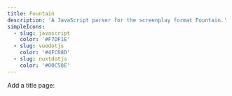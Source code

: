 ```yaml
---
title: Fountain
description: 'A JavaScript parser for the screenplay format Fountain.'
simpleIcons:
  - slug: javascript
    color: '#F7DF1E'
  - slug: vuedotjs
    color: '#4FC08D'
  - slug: nuxtdotjs
    color: '#00C58E'
---
```


<nuxt-img src='/uploads/code/fountain.png' sizes='sm:50vw md:20vw lg:20vw' class='mx-auto'></nuxt-img>

<div class='w-max mx-auto'>
  <nuxt-img src='/uploads/code/javascript.png' sizes='sm:20vw md:10vw lg:10vw' class='inline-block mx-5 w-1/3'></nuxt-img>
  <nuxt-img src='/uploads/code/vue.png' sizes='sm:20vw md:10vw lg:10vw' class='inline-block mx-5 w-1/3'></nuxt-img>
  <nuxt-img src='/uploads/code/nuxt.png' sizes='sm:20vw md:10vw lg:10vw' class='inline-block mx-5 w-1/3'></nuxt-img>
</div>

<fountain-screenplay>
<template>
INT. MUSIC ROOM - EVENING

CASSANDRA (CONT'D)
(sign language)
What are we going to do?

David pulls a leaf of paper from his pocket.

He flattens it out onto the music sheet holder of the piano.

DAVID
(sign language)
Ben's work. He's a little genius.

Ben's drawing displays David sketching and Cassandra playing the piano.

DAVID (CONT'D)
(sign language)
We'll put on a proper show for you.
</template>
</fountain-screenplay>

Add a title page:

<fountain-screenplay title>
<template>
Title: A Silent Musical
Credit: written by
Author: Thom Bruce
Draft Date: 2010-06-06
</template>
</fountain-screenplay>